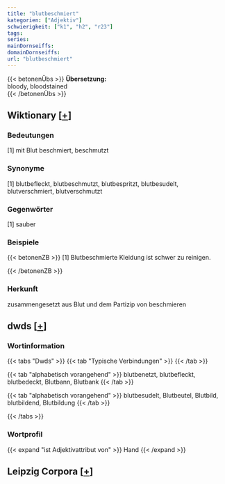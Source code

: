 ```yaml
---
title: "blutbeschmiert"
kategorien: ["Adjektiv"]
schwierigkeit: ["k1", "h2", "r23"]
tags:
series:
mainDornseiffs:
domainDornseiffs:
url: "blutbeschmiert"
---
```


{{< betonenÜbs >}}
**Übersetzung:**  
bloody, bloodstained  
{{< /betonenÜbs >}}

## Wiktionary [[+](https://de.wiktionary.org/wiki/blutbeschmiert)]

### Bedeutungen
[1] mit Blut beschmiert, beschmutzt  

### Synonyme
[1] blutbefleckt, blutbeschmutzt, blutbespritzt, blutbesudelt, blutverschmiert, blutverschmutzt  

### Gegenwörter
[1] sauber  

### Beispiele
{{< betonenZB >}}
[1] Blutbeschmierte Kleidung ist schwer zu reinigen.  

{{< /betonenZB >}}
### Herkunft
zusammengesetzt aus Blut und dem Partizip von beschmieren  



## dwds [[+](https://www.dwds.de/wb/blutbeschmiert)]

### Wortinformation
{{< tabs "Dwds" >}}
{{< tab "Typische Verbindungen" >}}
{{< /tab >}}

{{< tab "alphabetisch vorangehend" >}}
blutbenetzt, blutbefleckt, blutbedeckt, Blutbann, Blutbank
{{< /tab >}}

{{< tab "alphabetisch vorangehend" >}}
blutbesudelt, Blutbeutel, Blutbild, blutbildend, Blutbildung
{{< /tab >}}

{{< /tabs >}}

### Wortprofil
{{< expand "ist Adjektivattribut von" >}} Hand {{< /expand >}}

## Leipzig Corpora [[+](https://corpora.uni-leipzig.de/en/res?word=blutbeschmiert&corpusId=deu_newscrawl-public_2018)]

